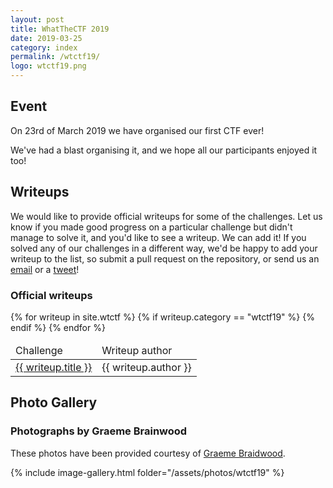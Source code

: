 ```yaml
---
layout: post
title: WhatTheCTF 2019
date: 2019-03-25
category: index
permalink: /wtctf19/
logo: wtctf19.png
---
```


## Event

On 23rd of March 2019 we have organised our first CTF ever! 

We've had a blast organising it, and we hope all our participants enjoyed it too!

## Writeups

We would like to provide official writeups for some of the challenges. Let us know if you made good progress on a particular challenge but didn't manage to solve it, and you'd like to see a writeup. We can add it! If you solved any of our challenges in a different way, we'd be happy to add your writeup to the list, so submit a pull request on the repository, or send us an <a href='mailto&#58;&#99;h&#97;%6Fs%40&#37;61&#102;%&#54;Eo&#37;6&#68;&#46;net'>email</a> or a [tweet](https://twitter.com/uob_afnom)! 

### Official writeups
<table class="table-fixed table-striped">
  <thead>
    <td> Challenge </td>
    <td> Writeup author </td>
  </thead>
{% for writeup in site.wtctf %}
{% if writeup.category == "wtctf19" %}
  <tr>
    <td><a href="{{ writeup.url | prepend: site.url }}" target="_new">{{ writeup.title }}</a></td>
    <td>{{ writeup.author }}</td>
  </tr>
{% endif %}
{% endfor %}
</table>


## Photo Gallery

### Photographs by Graeme Brainwood
These photos have been provided courtesy of [Graeme Braidwood](https://www.graemebraidwood.com/).

{% include image-gallery.html folder="/assets/photos/wtctf19" %}
